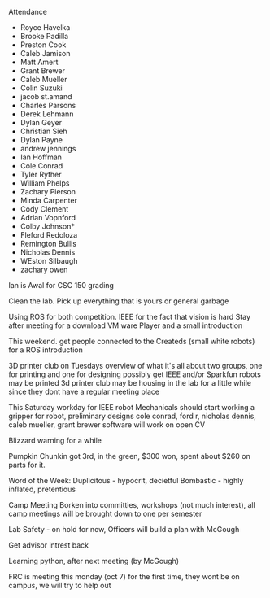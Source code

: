Attendance

- Royce Havelka
- Brooke Padilla
- Preston Cook
- Caleb Jamison
- Matt Amert
- Grant Brewer
- Caleb Mueller
- Colin Suzuki
- jacob st.amand
- Charles Parsons
- Derek Lehmann
- Dylan Geyer
- Christian Sieh
- Dylan Payne
- andrew jennings
- Ian Hoffman
- Cole Conrad
- Tyler Ryther
- William Phelps
- Zachary Pierson
- Minda Carpenter
- Cody Clement
- Adrian Vopnford
- Colby Johnson*
- Fleford Redoloza
- Remington Bullis
- Nicholas Dennis
- WEston Silbaugh
- zachary owen
 



Ian is Awal for CSC 150 grading

Clean the lab. Pick up everything that is yours or general garbage

Using ROS for both competition.
	IEEE for the fact that vision is hard
	Stay after meeting for a download VM ware Player and a small introduction

This weekend. get people connected to the Createds (small white robots) for a ROS introduction

3D printer club
	on Tuesdays
	overview of what it's all about
	two groups, one for printing and one for designing
	possibly get IEEE and/or Sparkfun robots may be printed
	3d printer club may be housing in the lab for a little while since they dont have a regular meeting place

This Saturday workday for IEEE robot
	Mechanicals should start working a gripper for robot, preliminary designs
		cole conrad, ford r, nicholas dennis, caleb mueller, grant brewer
	software will work on open CV

Blizzard warning for a while 

Pumpkin Chunkin
	got 3rd, in the green, $300 won, spent about $260 on parts for it.

Word of the Week: Duplicitous - hypocrit, decietful 
		  Bombastic - highly inflated, pretentious

Camp Meeting
	Borken into committies, workshops (not much interest), all camp meetings will be brought down to one per semester

Lab Safety - on hold for now, Officers will build a plan with McGough

Get advisor intrest back

Learning python, after next meeting (by McGough)

FRC is meeting this monday (oct 7) for the first time, they wont be on campus, we will try to help out

